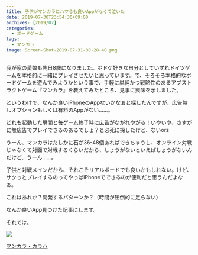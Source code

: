 ```yaml
---
title: 子供がマンカラにハマるも良いAppがなくて泣いた
date: 2019-07-30T23:54:30+09:00
archives: [2019/07]
categories:
  - ボードゲーム
tags:
  - マンカラ
image: Screen-Shot-2019-07-31-00-28-40.png
---
```

我が家の愛娘も先日8歳になりました。ボドゲ好きな自分としていずれドイツゲームを本格的に一緒にプレイさせたいと思っています。で、そろそろ本格的なボードゲームを遊んでみようかという事で、手軽に単純かつ戦略性のあるアブストラクトゲーム『マンカラ』を教えてみたところ、見事に興味を示しました。

<!--more-->

というわけで、なんか良いiPhoneのAppないかなぁと探したんですが、広告無しオプションもしくは有料のAppがない……。

どれも起動した瞬間と毎ゲーム終了時に広告がながれやがる！いやいや、さすがに無広告でプレイできるのあるでしょ？と必死に探したけど、ないorz

うーん、マンカラはたしかに石が36-48個あればできちゃうし、オンライン対戦じゃなくて対面で対戦するくらいだから、しょうがないといえばしょうがないんだけど、うーん……。

子供と対戦メインだから、それこそリアルボードでも良いかもしれない。けど、サクっとプレイするのってやっぱiPhoneでできるのが便利だと思うんだよなぁ。

これはあれか？開発するパターンか？（時間が圧倒的に足らない）

なんか良いApp見つけた記事にします。

それでは。

<div class="amazfy">
<a href="https://www.amazon.co.jp/dp/B07JR51DDV?tag=t4traw-22">
<img src="https://ws-fe.amazon-adsystem.com/widgets/q?_encoding=UTF8&ASIN=B07JR51DDV&Format=_SL250_&ID=AsinImage&MarketPlace=JP&ServiceVersion=20070822&WS=1&tag=t4traw-22&language=ja_JP">
<p>マンカラ・カラハ</p>
</a>
</div>